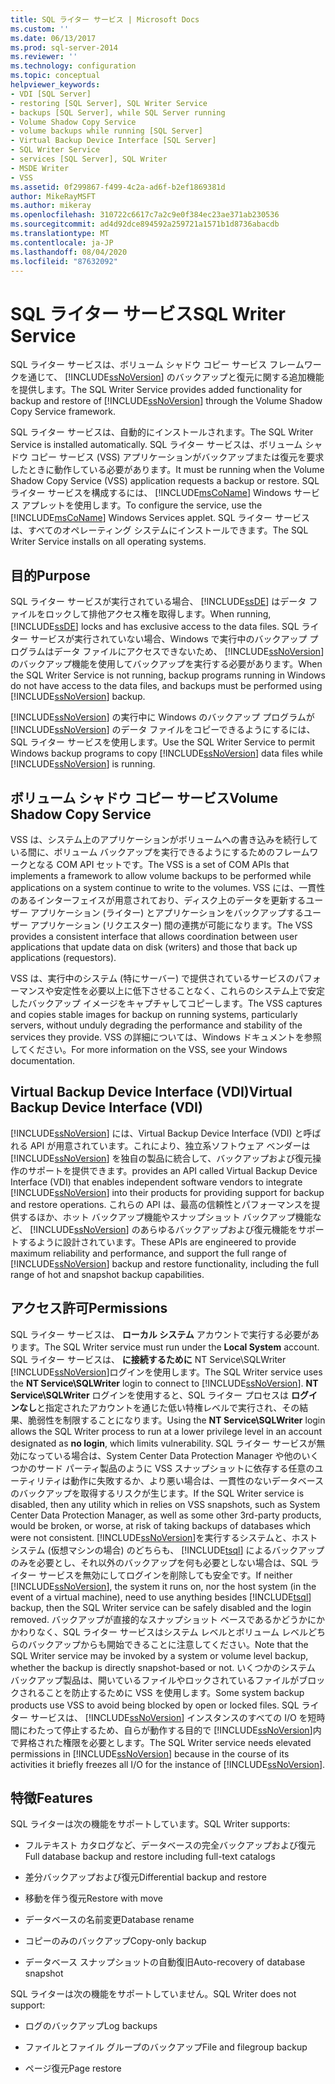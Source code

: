 ```yaml
---
title: SQL ライター サービス | Microsoft Docs
ms.custom: ''
ms.date: 06/13/2017
ms.prod: sql-server-2014
ms.reviewer: ''
ms.technology: configuration
ms.topic: conceptual
helpviewer_keywords:
- VDI [SQL Server]
- restoring [SQL Server], SQL Writer Service
- backups [SQL Server], while SQL Server running
- Volume Shadow Copy Service
- volume backups while running [SQL Server]
- Virtual Backup Device Interface [SQL Server]
- SQL Writer Service
- services [SQL Server], SQL Writer
- MSDE Writer
- VSS
ms.assetid: 0f299867-f499-4c2a-ad6f-b2ef1869381d
author: MikeRayMSFT
ms.author: mikeray
ms.openlocfilehash: 310722c6617c7a2c9e0f384ec23ae371ab230536
ms.sourcegitcommit: ad4d92dce894592a259721a1571b1d8736abacdb
ms.translationtype: MT
ms.contentlocale: ja-JP
ms.lasthandoff: 08/04/2020
ms.locfileid: "87632092"
---
```

# <a name="sql-writer-service"></a><span data-ttu-id="e0b2c-102">SQL ライター サービス</span><span class="sxs-lookup"><span data-stu-id="e0b2c-102">SQL Writer Service</span></span>
  <span data-ttu-id="e0b2c-103">SQL ライター サービスは、ボリューム シャドウ コピー サービス フレームワークを通じて、 [!INCLUDE[ssNoVersion](../../includes/ssnoversion-md.md)] のバックアップと復元に関する追加機能を提供します。</span><span class="sxs-lookup"><span data-stu-id="e0b2c-103">The SQL Writer Service provides added functionality for backup and restore of [!INCLUDE[ssNoVersion](../../includes/ssnoversion-md.md)] through the Volume Shadow Copy Service framework.</span></span>  
  
 <span data-ttu-id="e0b2c-104">SQL ライター サービスは、自動的にインストールされます。</span><span class="sxs-lookup"><span data-stu-id="e0b2c-104">The SQL Writer Service is installed automatically.</span></span> <span data-ttu-id="e0b2c-105">SQL ライター サービスは、ボリューム シャドウ コピー サービス (VSS) アプリケーションがバックアップまたは復元を要求したときに動作している必要があります。</span><span class="sxs-lookup"><span data-stu-id="e0b2c-105">It must be running when the Volume Shadow Copy Service (VSS) application requests a backup or restore.</span></span> <span data-ttu-id="e0b2c-106">SQL ライター サービスを構成するには、 [!INCLUDE[msCoName](../../includes/msconame-md.md)] Windows サービス アプレットを使用します。</span><span class="sxs-lookup"><span data-stu-id="e0b2c-106">To configure the service, use the [!INCLUDE[msCoName](../../includes/msconame-md.md)] Windows Services applet.</span></span> <span data-ttu-id="e0b2c-107">SQL ライター サービスは、すべてのオペレーティング システムにインストールできます。</span><span class="sxs-lookup"><span data-stu-id="e0b2c-107">The SQL Writer Service installs on all operating systems.</span></span>  
  
## <a name="purpose"></a><span data-ttu-id="e0b2c-108">目的</span><span class="sxs-lookup"><span data-stu-id="e0b2c-108">Purpose</span></span>  
 <span data-ttu-id="e0b2c-109">SQL ライター サービスが実行されている場合、 [!INCLUDE[ssDE](../../includes/ssde-md.md)] はデータ ファイルをロックして排他アクセス権を取得します。</span><span class="sxs-lookup"><span data-stu-id="e0b2c-109">When running, [!INCLUDE[ssDE](../../includes/ssde-md.md)] locks and has exclusive access to the data files.</span></span> <span data-ttu-id="e0b2c-110">SQL ライター サービスが実行されていない場合、Windows で実行中のバックアップ プログラムはデータ ファイルにアクセスできないため、 [!INCLUDE[ssNoVersion](../../includes/ssnoversion-md.md)] のバックアップ機能を使用してバックアップを実行する必要があります。</span><span class="sxs-lookup"><span data-stu-id="e0b2c-110">When the SQL Writer Service is not running, backup programs running in Windows do not have access to the data files, and backups must be performed using [!INCLUDE[ssNoVersion](../../includes/ssnoversion-md.md)] backup.</span></span>  
  
 <span data-ttu-id="e0b2c-111">[!INCLUDE[ssNoVersion](../../includes/ssnoversion-md.md)] の実行中に Windows のバックアップ プログラムが [!INCLUDE[ssNoVersion](../../includes/ssnoversion-md.md)] のデータ ファイルをコピーできるようにするには、SQL ライター サービスを使用します。</span><span class="sxs-lookup"><span data-stu-id="e0b2c-111">Use the SQL Writer Service to permit Windows backup programs to copy [!INCLUDE[ssNoVersion](../../includes/ssnoversion-md.md)] data files while [!INCLUDE[ssNoVersion](../../includes/ssnoversion-md.md)] is running.</span></span>  
  
## <a name="volume-shadow-copy-service"></a><span data-ttu-id="e0b2c-112">ボリューム シャドウ コピー サービス</span><span class="sxs-lookup"><span data-stu-id="e0b2c-112">Volume Shadow Copy Service</span></span>  
 <span data-ttu-id="e0b2c-113">VSS は、システム上のアプリケーションがボリュームへの書き込みを続行している間に、ボリューム バックアップを実行できるようにするためのフレームワークとなる COM API セットです。</span><span class="sxs-lookup"><span data-stu-id="e0b2c-113">The VSS is a set of COM APIs that implements a framework to allow volume backups to be performed while applications on a system continue to write to the volumes.</span></span> <span data-ttu-id="e0b2c-114">VSS には、一貫性のあるインターフェイスが用意されており、ディスク上のデータを更新するユーザー アプリケーション (ライター) とアプリケーションをバックアップするユーザー アプリケーション (リクエスター) 間の連携が可能になります。</span><span class="sxs-lookup"><span data-stu-id="e0b2c-114">The VSS provides a consistent interface that allows coordination between user applications that update data on disk (writers) and those that back up applications (requestors).</span></span>  
  
 <span data-ttu-id="e0b2c-115">VSS は、実行中のシステム (特にサーバー) で提供されているサービスのパフォーマンスや安定性を必要以上に低下させることなく、これらのシステム上で安定したバックアップ イメージをキャプチャしてコピーします。</span><span class="sxs-lookup"><span data-stu-id="e0b2c-115">The VSS captures and copies stable images for backup on running systems, particularly servers, without unduly degrading the performance and stability of the services they provide.</span></span> <span data-ttu-id="e0b2c-116">VSS の詳細については、Windows ドキュメントを参照してください。</span><span class="sxs-lookup"><span data-stu-id="e0b2c-116">For more information on the VSS, see your Windows documentation.</span></span>  
  
## <a name="virtual-backup-device-interface-vdi"></a><span data-ttu-id="e0b2c-117">Virtual Backup Device Interface (VDI)</span><span class="sxs-lookup"><span data-stu-id="e0b2c-117">Virtual Backup Device Interface (VDI)</span></span>  
 [!INCLUDE[ssNoVersion](../../includes/ssnoversion-md.md)] <span data-ttu-id="e0b2c-118">には、Virtual Backup Device Interface (VDI) と呼ばれる API が用意されています。これにより、独立系ソフトウェア ベンダーは [!INCLUDE[ssNoVersion](../../includes/ssnoversion-md.md)] を独自の製品に統合して、バックアップおよび復元操作のサポートを提供できます。</span><span class="sxs-lookup"><span data-stu-id="e0b2c-118">provides an API called Virtual Backup Device Interface (VDI) that enables independent software vendors to integrate [!INCLUDE[ssNoVersion](../../includes/ssnoversion-md.md)] into their products for providing support for backup and restore operations.</span></span> <span data-ttu-id="e0b2c-119">これらの API は、最高の信頼性とパフォーマンスを提供するほか、ホット バックアップ機能やスナップショット バックアップ機能など、 [!INCLUDE[ssNoVersion](../../includes/ssnoversion-md.md)] のあらゆるバックアップおよび復元機能をサポートするように設計されています。</span><span class="sxs-lookup"><span data-stu-id="e0b2c-119">These APIs are engineered to provide maximum reliability and performance, and support the full range of [!INCLUDE[ssNoVersion](../../includes/ssnoversion-md.md)] backup and restore functionality, including the full range of hot and snapshot backup capabilities.</span></span>  
  
## <a name="permissions"></a><span data-ttu-id="e0b2c-120">アクセス許可</span><span class="sxs-lookup"><span data-stu-id="e0b2c-120">Permissions</span></span>  
 <span data-ttu-id="e0b2c-121">SQL ライター サービスは、 **ローカル システム** アカウントで実行する必要があります。</span><span class="sxs-lookup"><span data-stu-id="e0b2c-121">The SQL Writer service must run under the **Local System** account.</span></span> <span data-ttu-id="e0b2c-122">SQL ライター サービスは、 **に接続するために** NT Service\SQLWriter [!INCLUDE[ssNoVersion](../../includes/ssnoversion-md.md)]ログインを使用します。</span><span class="sxs-lookup"><span data-stu-id="e0b2c-122">The SQL Writer service uses the **NT Service\SQLWriter** login to connect to [!INCLUDE[ssNoVersion](../../includes/ssnoversion-md.md)].</span></span> <span data-ttu-id="e0b2c-123">**NT Service\SQLWriter** ログインを使用すると、SQL ライター プロセスは **ログインなし**と指定されたアカウントを通じた低い特権レベルで実行され、その結果、脆弱性を制限することになります。</span><span class="sxs-lookup"><span data-stu-id="e0b2c-123">Using the **NT Service\SQLWriter** login allows the SQL Writer process to run at a lower privilege level in an account designated as **no login**, which limits vulnerability.</span></span> <span data-ttu-id="e0b2c-124">SQL ライター サービスが無効になっている場合は、System Center Data Protection Manager や他のいくつかのサード パーティ製品のように VSS スナップショットに依存する任意のユーティリティは動作に失敗するか、より悪い場合は、一貫性のないデータベースのバックアップを取得するリスクが生じます。</span><span class="sxs-lookup"><span data-stu-id="e0b2c-124">If the SQL Writer service is disabled, then any utility which in relies on VSS snapshots, such as System Center Data Protection Manager, as well as some other 3rd-party products, would be broken, or worse, at risk of taking backups of databases which were not consistent.</span></span> <span data-ttu-id="e0b2c-125">[!INCLUDE[ssNoVersion](../../includes/ssnoversion-md.md)]を実行するシステムと、ホスト システム (仮想マシンの場合) のどちらも、 [!INCLUDE[tsql](../../includes/tsql-md.md)] によるバックアップのみを必要とし、それ以外のバックアップを何も必要としない場合は、SQL ライター サービスを無効にしてログインを削除しても安全です。</span><span class="sxs-lookup"><span data-stu-id="e0b2c-125">If neither [!INCLUDE[ssNoVersion](../../includes/ssnoversion-md.md)], the system it runs on, nor the host system (in the event of a virtual machine), need to use anything besides [!INCLUDE[tsql](../../includes/tsql-md.md)] backup, then the SQL Writer service can be safely disabled and the login removed.</span></span>  <span data-ttu-id="e0b2c-126">バックアップが直接的なスナップショット ベースであるかどうかにかかわりなく、SQL ライター サービスはシステム レベルとボリューム レベルどちらのバックアップからも開始できることに注意してください。</span><span class="sxs-lookup"><span data-stu-id="e0b2c-126">Note that the SQL Writer service may be invoked by a system or volume level backup, whether the backup is directly snapshot-based or not.</span></span> <span data-ttu-id="e0b2c-127">いくつかのシステム バックアップ製品は、開いているファイルやロックされているファイルがブロックされることを防止するために VSS を使用します。</span><span class="sxs-lookup"><span data-stu-id="e0b2c-127">Some system backup products use VSS to avoid being blocked by open or locked files.</span></span> <span data-ttu-id="e0b2c-128">SQL ライター サービスは、 [!INCLUDE[ssNoVersion](../../includes/ssnoversion-md.md)] インスタンスのすべての I/O を短時間にわたって停止するため、自らが動作する目的で [!INCLUDE[ssNoVersion](../../includes/ssnoversion-md.md)]内で昇格された権限を必要とします。</span><span class="sxs-lookup"><span data-stu-id="e0b2c-128">The SQL Writer service needs elevated permissions in [!INCLUDE[ssNoVersion](../../includes/ssnoversion-md.md)] because in the course of its activities it briefly freezes all I/O for the instance of [!INCLUDE[ssNoVersion](../../includes/ssnoversion-md.md)].</span></span>  
  
## <a name="features"></a><span data-ttu-id="e0b2c-129">特徴</span><span class="sxs-lookup"><span data-stu-id="e0b2c-129">Features</span></span>  
 <span data-ttu-id="e0b2c-130">SQL ライターは次の機能をサポートしています。</span><span class="sxs-lookup"><span data-stu-id="e0b2c-130">SQL Writer supports:</span></span>  
  
-   <span data-ttu-id="e0b2c-131">フルテキスト カタログなど、データベースの完全バックアップおよび復元</span><span class="sxs-lookup"><span data-stu-id="e0b2c-131">Full database backup and restore including full-text catalogs</span></span>  
  
-   <span data-ttu-id="e0b2c-132">差分バックアップおよび復元</span><span class="sxs-lookup"><span data-stu-id="e0b2c-132">Differential backup and restore</span></span>  
  
-   <span data-ttu-id="e0b2c-133">移動を伴う復元</span><span class="sxs-lookup"><span data-stu-id="e0b2c-133">Restore with move</span></span>  
  
-   <span data-ttu-id="e0b2c-134">データベースの名前変更</span><span class="sxs-lookup"><span data-stu-id="e0b2c-134">Database rename</span></span>  
  
-   <span data-ttu-id="e0b2c-135">コピーのみのバックアップ</span><span class="sxs-lookup"><span data-stu-id="e0b2c-135">Copy-only backup</span></span>  
  
-   <span data-ttu-id="e0b2c-136">データベース スナップショットの自動復旧</span><span class="sxs-lookup"><span data-stu-id="e0b2c-136">Auto-recovery of database snapshot</span></span>  
  
 <span data-ttu-id="e0b2c-137">SQL ライターは次の機能をサポートしていません。</span><span class="sxs-lookup"><span data-stu-id="e0b2c-137">SQL Writer does not support:</span></span>  
  
-   <span data-ttu-id="e0b2c-138">ログのバックアップ</span><span class="sxs-lookup"><span data-stu-id="e0b2c-138">Log backups</span></span>  
  
-   <span data-ttu-id="e0b2c-139">ファイルとファイル グループのバックアップ</span><span class="sxs-lookup"><span data-stu-id="e0b2c-139">File and filegroup backup</span></span>  
  
-   <span data-ttu-id="e0b2c-140">ページ復元</span><span class="sxs-lookup"><span data-stu-id="e0b2c-140">Page restore</span></span>  
  
  
